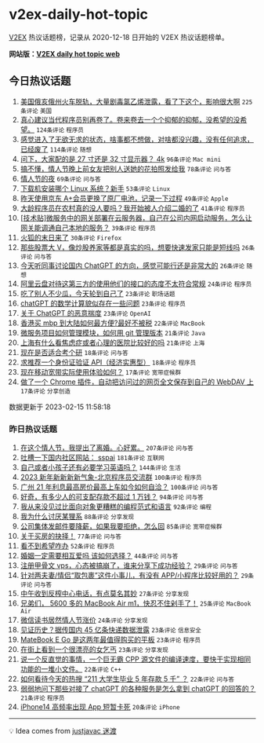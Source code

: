# v2ex-daily-hot-topic

[V2EX](https://www.v2ex.com/) 热议话题榜，记录从 2020-12-18 日开始的 V2EX 热议话题榜单。

**网站版：[V2EX daily hot topic web](https://boojack.github.io/v2ex-daily-hot-topic-web/)**

## 今日热议话题

<!-- TODAY BEGIN -->

1. [美国俄亥俄州火车脱轨，大量剧毒氯乙烯泄露，看了下这个，影响很大啊](https://www.v2ex.com/t/916218) `225条评论` `美国`
1. [真心建议当代程序员别再卷了。卷来卷去一个个抑郁的抑郁，没希望的没希望。](https://www.v2ex.com/t/916225) `124条评论` `程序员`
1. [感觉进入了无欲无求的状态，啥事都不想做，对啥都没兴趣，没有任何追求，已经废了](https://www.v2ex.com/t/916280) `114条评论` `随想`
1. [问下，大家配的是 27 寸还是 32 寸显示器？ 4k](https://www.v2ex.com/t/916192) `96条评论` `Mac mini`
1. [搞不懂，情人节晚上前女友把别人送她的花拍照发给我](https://www.v2ex.com/t/916367) `78条评论` `问与答`
1. [情人节的夜](https://www.v2ex.com/t/916228) `69条评论` `问与答`
1. [下载机安装哪个 Linux 系统？新手](https://www.v2ex.com/t/916214) `53条评论` `Linux`
1. [昨天使用京东 A+会员更换了原厂电池，记录一下过程](https://www.v2ex.com/t/916265) `49条评论` `Apple`
1. [大龄程序员在农村真的没人要吗？我开始被人介绍二婚的了](https://www.v2ex.com/t/916412) `41条评论` `程序员`
1. [[技术贴]微服务中的网关部署在云服务器，自己在公司内网启动服务，怎么让网关能调通自己本地的服务？](https://www.v2ex.com/t/916208) `39条评论` `程序员`
1. [火狐的末日来了](https://www.v2ex.com/t/916352) `30条评论` `Firefox`
1. [那些股票大 V，像炒股养家等都是真实的吗，想要快速发家只能是短线吗](https://www.v2ex.com/t/916381) `26条评论` `问与答`
1. [今天听同事讨论国内 ChatGPT 的方向，感觉可能行还是非常大的](https://www.v2ex.com/t/916277) `26条评论` `随想`
1. [阿里云盘对待这第三方的使用他们的接口的态度不太符合常规](https://www.v2ex.com/t/916273) `24条评论` `程序员`
1. [吃了别人不少瓜，今天轮到自己了](https://www.v2ex.com/t/916413) `23条评论` `职场话题`
1. [chatGPT 的数学计算貌似存在一些问题](https://www.v2ex.com/t/916314) `23条评论` `程序员`
1. [关于 ChatGPT 的恶意揣度](https://www.v2ex.com/t/916264) `23条评论` `OpenAI`
1. [香港买 mbp 到大陆如何最方便?最好不被税](https://www.v2ex.com/t/916220) `22条评论` `MacBook`
1. [微服务项目如何管理模块，如何用 git 管理版本](https://www.v2ex.com/t/916288) `21条评论` `Java`
1. [上海有什么看焦虑症或者心理的医院比较好的吗](https://www.v2ex.com/t/916206) `21条评论` `上海`
1. [现在是否适合考个研](https://www.v2ex.com/t/916334) `18条评论` `问与答`
1. [求推荐一个身份证验证 API（经济实惠型）](https://www.v2ex.com/t/916199) `18条评论` `程序员`
1. [现在移动宽带实际使用体验如何？](https://www.v2ex.com/t/916388) `17条评论` `宽带症候群`
1. [做了一个 Chrome 插件，自动把访问过的网页全文保存到自己的 WebDAV 上](https://www.v2ex.com/t/916365) `17条评论` `分享创造`

数据更新于 2023-02-15 11:58:18

<!-- TODAY END -->

### 昨日热议话题

<!-- YESTERDAY BEGIN -->

1. [在这个情人节，我提出了离婚。心好累。](https://www.v2ex.com/t/916027) `207条评论` `问与答`
1. [吐槽一下国内社区网站： sspai](https://www.v2ex.com/t/915913) `181条评论` `互联网`
1. [自己或者小孩子还有必要学习英语吗？](https://www.v2ex.com/t/915886) `144条评论` `生活`
1. [2023 新年新新新新气象-北京程序员交流群](https://www.v2ex.com/t/915981) `100条评论` `程序员`
1. [广州 21 年利息最高房价最高上车如今如何自洽？](https://www.v2ex.com/t/915892) `100条评论` `问与答`
1. [好奇，有多少人的可支配存款不超过 1 万钱？](https://www.v2ex.com/t/915875) `94条评论` `问与答`
1. [我从来没见过比面向对象更糟糕的编程范式和语言](https://www.v2ex.com/t/915980) `92条评论` `编程`
1. [我为什么讨厌某狸系](https://www.v2ex.com/t/915922) `88条评论` `分享发现`
1. [公司集体发邮件要降薪，如果我要拒绝，怎么回](https://www.v2ex.com/t/916000) `85条评论` `宽带症候群`
1. [关于买房的抉择！](https://www.v2ex.com/t/915911) `77条评论` `问与答`
1. [看不到希望咋办](https://www.v2ex.com/t/916069) `52条评论` `程序员`
1. [婚姻一定需要相互爱吗 该如何选择？](https://www.v2ex.com/t/916089) `44条评论` `问与答`
1. [注册甲骨文 vps，心态被搞崩了，谁来分享下成功经验？](https://www.v2ex.com/t/915948) `29条评论` `问与答`
1. [针对两夫妻/情侣“取包裹”这件小事儿，有没有 APP/小程序比较好用的？](https://www.v2ex.com/t/915901) `29条评论` `问与答`
1. [中午收到反榨中心电话，有点莫名其妙](https://www.v2ex.com/t/916015) `27条评论` `分享发现`
1. [兄弟们， 5600 多的 MacBook Air m1，快忍不住剁手了！](https://www.v2ex.com/t/916120) `25条评论` `MacBook Air`
1. [微信读书居然情人节涨价](https://www.v2ex.com/t/915894) `24条评论` `分享发现`
1. [见证历史？据传国内 45 亿条快递数据泄露](https://www.v2ex.com/t/916040) `23条评论` `信息安全`
1. [MateBook E Go 是这两年最值得购买的平板](https://www.v2ex.com/t/915988) `23条评论` `程序员`
1. [在街上看到一个很漂亮的女乞丐](https://www.v2ex.com/t/915904) `23条评论` `分享发现`
1. [说一个反直觉的事情，一个巨无霸 CPP 源文件的编译速度，要快于实现相同功能的一堆小文件。](https://www.v2ex.com/t/916003) `22条评论` `C++`
1. [如何看待今天的热搜 “211 大学生毕业 5 年存款 5 千” ？](https://www.v2ex.com/t/915902) `22条评论` `问与答`
1. [弱弱地问下那些对接了 chatGPT 的各种服务是怎么拿到 chatGPT 的回答的？](https://www.v2ex.com/t/915916) `21条评论` `程序员`
1. [iPhone14 高频率出现 App 短暂卡死](https://www.v2ex.com/t/915919) `20条评论` `iPhone`

<!-- YESTERDAY END -->

---

💡 Idea comes from [justjavac 迷渡](https://github.com/justjavac/)
